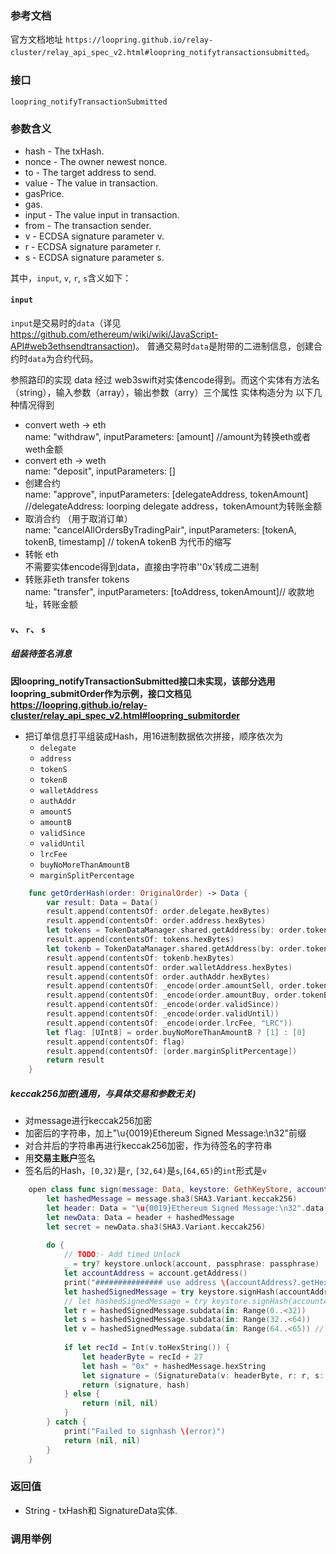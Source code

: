 ### 参考文档
官方文档地址 `https://loopring.github.io/relay-cluster/relay_api_spec_v2.html#loopring_notifytransactionsubmitted`。
### 接口
`loopring_notifyTransactionSubmitted`
### 参数含义
- hash - The txHash.
- nonce - The owner newest nonce.
- to - The target address to send.
- value - The value in transaction.
- gasPrice.
- gas.
- input - The value input in transaction.
- from - The transaction sender.
- v - ECDSA signature parameter v.
- r - ECDSA signature parameter r.
- s - ECDSA signature parameter s.

其中，`input`, `v`, `r`, `s`含义如下：

#### `input`

`input`是交易时的`data`（详见 https://github.com/ethereum/wiki/wiki/JavaScript-API#web3ethsendtransaction)。
普通交易时`data`是附带的二进制信息，创建合约时`data`为合约代码。

参照路印的实现 data 经过 web3swift对实体encode得到。而这个实体有方法名（string），输入参数（array），输出参数（arry）三个属性 实体构造分为 以下几种情况得到

- convert weth -> eth  
name: "withdraw", inputParameters: [amount] //amount为转换eth或者weth金额
- convert eth -> weth  
name: "deposit", inputParameters: []
- 创建合约  
name: "approve", inputParameters: [delegateAddress, tokenAmount] //delegateAddress: loorping delegate address，tokenAmount为转账金额
- 取消合约 （用于取消订单）  
name: "cancelAllOrdersByTradingPair", inputParameters: [tokenA, tokenB, timestamp] // tokenA tokenB 为代币的缩写
- 转帐 eth  
不需要实体encode得到data，直接由字符串''0x'转成二进制
- 转账非eth transfer tokens  
name: "transfer", inputParameters: [toAddress, tokenAmount]// 收款地址，转账金额

#### `v`、 `r`、 `s`

##### 组装待签名消息
**因loopring_notifyTransactionSubmitted接口未实现，该部分选用loopring_submitOrder作为示例，接口文档见 https://loopring.github.io/relay-cluster/relay_api_spec_v2.html#loopring_submitorder**

- 把订单信息打平组装成Hash，用16进制数据依次拼接，顺序依次为
  - `delegate`
  - `address`
  - `tokenS`
  - `tokenB`
  - `walletAddress`
  - `authAddr`
  - `amountS`
  - `amountB`
  - `validSince`
  - `validUntil`
  - `lrcFee`
  - `buyNoMoreThanAmountB`
  - `marginSplitPercentage`

```swift
    func getOrderHash(order: OriginalOrder) -> Data {
        var result: Data = Data()
        result.append(contentsOf: order.delegate.hexBytes)
        result.append(contentsOf: order.address.hexBytes)
        let tokens = TokenDataManager.shared.getAddress(by: order.tokenSell)!
        result.append(contentsOf: tokens.hexBytes)
        let tokenb = TokenDataManager.shared.getAddress(by: order.tokenBuy)!
        result.append(contentsOf: tokenb.hexBytes)
        result.append(contentsOf: order.walletAddress.hexBytes)
        result.append(contentsOf: order.authAddr.hexBytes)
        result.append(contentsOf: _encode(order.amountSell, order.tokenSell))
        result.append(contentsOf: _encode(order.amountBuy, order.tokenBuy))
        result.append(contentsOf: _encode(order.validSince))
        result.append(contentsOf: _encode(order.validUntil))
        result.append(contentsOf: _encode(order.lrcFee, "LRC"))
        let flag: [UInt8] = order.buyNoMoreThanAmountB ? [1] : [0]
        result.append(contentsOf: flag)
        result.append(contentsOf: [order.marginSplitPercentage])
        return result
    }
```
##### keccak256加密(通用，与具体交易和参数无关)
- 对message进行keccak256加密
- 加密后的字符串，加上"\u{0019}Ethereum Signed Message:\n32"前缀
- 对合并后的字符串再进行keccak256加密，作为待签名的字符串
- 用**交易主账户**签名
- 签名后的Hash，`[0,32)`是`r`, `[32,64)`是`s`,`[64,65)`的`int`形式是`v`

```swift
    open class func sign(message: Data, keystore: GethKeyStore, account: GethAccount, passphrase: String) -> (SignatureData?, String?) {
        let hashedMessage = message.sha3(SHA3.Variant.keccak256)
        let header: Data = "\u{0019}Ethereum Signed Message:\n32".data(using: .utf8)!
        let newData: Data = header + hashedMessage
        let secret = newData.sha3(SHA3.Variant.keccak256)
        
        do {
            // TODO:- Add timed Unlock
            _ = try? keystore.unlock(account, passphrase: passphrase)
            let accountAddress = account.getAddress()
            print("############### use address \(accountAddress?.getHex()) to sign")
            let hashedSignedMessage = try keystore.signHash(accountAddress, hash: secret)
            // let hashedSignedMessage = try keystore.signHash(accountAddress, hash: hashedMessage)
            let r = hashedSignedMessage.subdata(in: Range(0..<32))
            let s = hashedSignedMessage.subdata(in: Range(32..<64))
            let v = hashedSignedMessage.subdata(in: Range(64..<65)) // TODO:- Use length
        
            if let recId = Int(v.toHexString()) {
                let headerByte = recId + 27
                let hash = "0x" + hashedMessage.hexString
                let signature = (SignatureData(v: headerByte, r: r, s: s))
                return (signature, hash)
            } else {
                return (nil, nil)
            }
        } catch {
            print("Failed to signhash \(error)")
            return (nil, nil)
        }
    }
```

### 返回值
- String - txHash和 SignatureData实体.
### 调用举例
